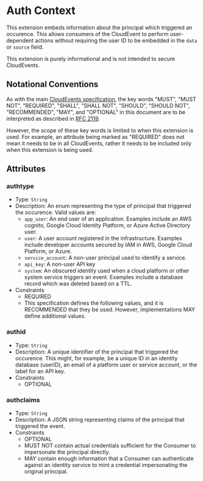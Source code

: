 # Auth Context

This extension embeds information about the principal which triggered an
occurence. This allows consumers of the
CloudEvent to perform user-dependent actions without requiring the user ID to
be embedded in the `data` or `source` field.

This extension is purely informational and is not intended to secure
CloudEvents.

## Notational Conventions

As with the main [CloudEvents specification](../spec.md), the key words "MUST",
"MUST NOT", "REQUIRED", "SHALL", "SHALL NOT", "SHOULD", "SHOULD NOT",
"RECOMMENDED", "MAY", and "OPTIONAL" in this document are to be interpreted as
described in [RFC 2119](https://tools.ietf.org/html/rfc2119).

However, the scope of these key words is limited to when this extension is
used. For example, an attribute being marked as "REQUIRED" does not mean
it needs to be in all CloudEvents, rather it needs to be included only when 
this extension is being used.

## Attributes

### authtype
- Type: `String`
- Description: An enum representing the type of principal that triggered the
  occurence. Valid values are:
  - `app_user`: An end user of an application. Examples include an AWS cognito,
    Google Cloud Identity Platform, or Azure Active Directory user.
  - `user`: A user account registered in the infrastructure. Examples include
    developer accounts secured by IAM in AWS, Google Cloud Platform, or Azure.
  - `service_account`: A non-user principal used to identify a service.
  - `api_key`: A non-user API key
  - `system`: An obscured identity used when a cloud platform or other system
    service triggers an event. Examples include a database record which
    was deleted based on a TTL.
- Constraints
  - REQUIRED
  - This specification defines the following values, and it is RECOMMENDED that
    they be used. However, implementations MAY define additional values.

### authid
- Type: `String`
- Description: A unique identifier of the principal that triggered the
  occurence. This might, for example, be a unique ID in an identity database
  (userID), an email of a platform user or service account, or the label for an
  API key.
- Constraints
  - OPTIONAL

### authclaims
- Type: `String`
- Description: A JSON string representing claims of the principal that triggered
  the event.
- Constraints
  - OPTIONAL
  - MUST NOT contain actual credentials sufficient for the Consumer to
    impersonate the principal directly.
  - MAY contain enough information that a Consumer can authenticate against an
    identity service to mint a credential impersonating the original principal.